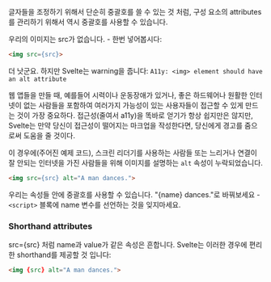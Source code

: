 글자들을 조정하기 위해서 단순히 중괄호를 쓸 수 있는 것 처럼, 구성 요소의 attributes를 관리하기 위해서 역시 중괄호를 사용할 수 있습니다. 

우리의 이미지는 src가 없습니다. - 한번 넣어봅시다: 

``` html
<img src={src}>
```
더 낫군요. 하지만 Svelte는 warning을 줍니다: 
`A11y: <img> element should have an alt attribute`

웹 앱들을 만들 때, 예를들어 시력이나 운동장애가 있거나, 좋은 하드웨어나 원활한 인터넷이 없는 사람들을 포함하여 여러가지 가능성이 있는 사용자들이 접근할 수 있게 만드는 것이 가장 중요하다. 접근성(줄여서 a11y)을 똑바로 얻기가 항상 쉽지만은 않지만, Svelte는 만약 당신이 접근성이 떨어지는 마크업을 작성한다면, 당신에게 경고를 줌으로써 도움을 줄 것이다.

이 경우에(주어진 예제 코드), 스크린 리더기를 사용하는 사람들 또는 느리거나 연결이 잘 안되는 인터넷을 가진 사람들을 위해 이미지를 설명하는 `alt` 속성이 누락되었습니다.  

```html
<img src={src} alt="A man dances.">
```

우리는 속성들 안에 중괄호를 사용할 수 있습니다. "{name} dances."로 바꿔보세요 - `<script>` 블록에 name 변수를 선언하는 것을 잊지마세요.
<br/>
### Shorthand attributes
src={src} 처럼 name과 value가 같은 속성은 흔합니다. Svelte는 이러한 경우에 편리한 shorthand를 제공할 것 입니다: 

```html
<img {src} alt="A man dances.">
```
